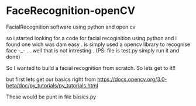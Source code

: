 # FaceRecognition-openCV
FacialRecognition software using python and open cv

so i started looking for a code for facial recoginition using python and i found one wich was dam easy .
is simply used a opencv library to recognise face -_- ....well that is not intresting . (PS: file is test.py simply run it and done)

So I wanted to build a facial recognition from scratch. So lets get to it!!

but first lets get our basics right from https://docs.opencv.org/3.0-beta/doc/py_tutorials/py_tutorials.html

These would be punt in file basics.py
